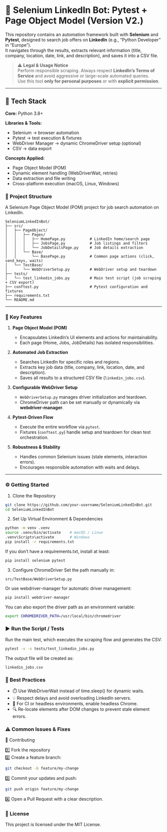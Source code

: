 # 🤖 Selenium LinkedIn Bot: Pytest + Page Object Model (Version V2.)

This repository contains an automation framework built with **Selenium** and **Pytest**, designed to search job offers on **LinkedIn** (e.g., “Python Developer” in “Europe”).  
It navigates through the results, extracts relevant information (title, company, location, date, link, and description), and saves it into a CSV file.

> ⚠️ **Legal & Usage Notice**  
> Perform responsible scraping. Always respect **LinkedIn’s Terms of Service** and avoid aggressive or large-scale automated queries.  
> Use this tool **only for personal purposes** or with **explicit permission**.

---

## 🚀 Tech Stack  

**Core:** Python 3.8+  

**Libraries & Tools:**  
- Selenium → browser automation  
- Pytest → test execution & fixtures  
- WebDriver Manager → dynamic ChromeDriver setup (optional)  
- CSV → data export  

**Concepts Applied:**  
- Page Object Model (POM)  
- Dynamic element handling (WebDriverWait, retries)  
- Data extraction and file writing  
- Cross-platform execution (macOS, Linux, Windows) 

### 📂 Project Structure  

A Selenium Page Object Model (POM) project for job search automation on LinkedIn.
```
SeleniumLinkedInBot/
├── src/
│   ├── PageObject/
│   │   ├── Pages/
│   │   │   ├── HomePage.py           # LinkedIn home/search page
│   │   │   ├── JobsPage.py           # Job listings and filters
│   │   │   └── JobDetailsPage.py     # Job details extraction
│   │   └── Base/
│   │       └── BasePage.py           # Common page actions (click, send_keys, waits)
│   └── TestBase/
│       └── WebDriverSetup.py         # WebDriver setup and teardown
├── tests/
│   └── test_linkedin_jobs.py         # Main test script (job scraping + CSV export)
├── conftest.py                       # Pytest configuration and fixtures
├── requirements.txt
└── README.md
```

---

### 🔑 Key Features  

1. **Page Object Model (POM)**  
   - Encapsulates LinkedIn’s UI elements and actions for maintainability.  
   - Each page (Home, Jobs, JobDetails) has isolated responsibilities.  

2. **Automated Job Extraction**  
   - Searches LinkedIn for specific roles and regions.  
   - Extracts key job data (title, company, link, location, date, and description).  
   - Saves all results to a structured CSV file (`linkedin_jobs.csv`).  

3. **Configurable WebDriver Setup**  
   - `WebDriverSetup.py` manages driver initialization and teardown.  
   - ChromeDriver path can be set manually or dynamically via **webdriver-manager**.  

4. **Pytest-Driven Flow**  
   - Execute the entire workflow via `pytest`.  
   - Fixtures (`conftest.py`) handle setup and teardown for clean test orchestration.  

5. **Robustness & Stability**  
   - Handles common Selenium issues (stale elements, interaction errors).  
   - Encourages responsible automation with waits and delays.

---

### ⚙️ Getting Started

1. Clone the Repository
```bash
git clone https://github.com/your-username/SeleniumLinkedInBot.git
cd SeleniumLinkedInBot
```

2. Set Up Virtual Environment & Dependencies
```bash
python -m venv .venv
source .venv/bin/activate    # macOS / Linux
.venv\Scripts\activate       # Windows
pip install -r requirements.txt
```
If you don’t have a requirements.txt, install at least:
```bash
pip install selenium pytest
```

3. Configure ChromeDriver
Set the path manually in:
```
src/TestBase/WebDriverSetup.py
```
Or use webdriver-manager for automatic driver management:
```bash
pip install webdriver-manager
```
You can also export the driver path as an environment variable:
```bash
export CHROMEDRIVER_PATH=/usr/local/bin/chromedriver
```

### ▶️ Run the Script / Tests
Run the main test, which executes the scraping flow and generates the CSV:
```bash
pytest -v -s tests/test_linkedin_jobs.py
```
The output file will be created as:
```
linkedin_jobs.csv
```

### 🧩 Best Practices
  - ⏱️ Use WebDriverWait instead of time.sleep() for dynamic waits.
  - 💡 Respect delays and avoid overloading LinkedIn servers.
  - 🧱 For CI or headless environments, enable headless Chrome.
  - 🔍 Re-locate elements after DOM changes to prevent stale element errors.

### ⚠️ Common Issues & Fixes

🤝 Contributing

1️⃣ Fork the repository  
2️⃣ Create a feature branch:
```bash
git checkout -b feature/my-change
```
3️⃣ Commit your updates and push:
```bash
git push origin feature/my-change
```
4️⃣ Open a Pull Request with a clear description.

### 📜 License

This project is licensed under the MIT License.
